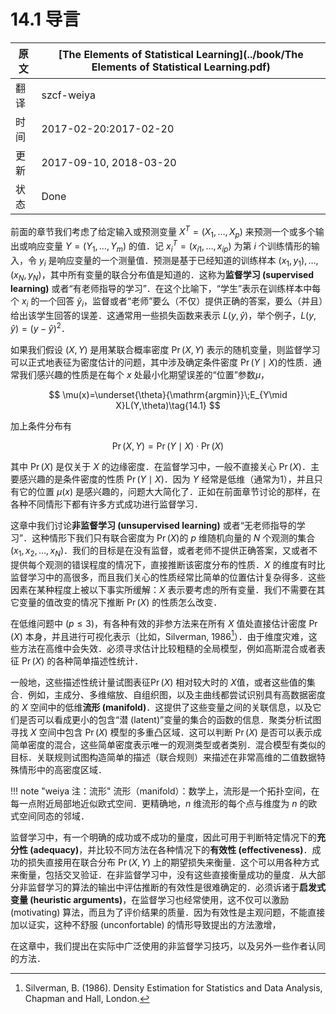 # 14.1 导言

| 原文   | [The Elements of Statistical Learning](../book/The Elements of Statistical Learning.pdf) |
| ---- | ---------------------------------------- |
| 翻译   | szcf-weiya                               |
| 时间   | 2017-02-20:2017-02-20                    |
|更新| 2017-09-10, 2018-03-20|
|状态|Done|

前面的章节我们考虑了给定输入或预测变量 $X^T=(X_1,\ldots,X_p)$ 来预测一个或多个输出或响应变量 $Y=(Y_1,\ldots,Y_m)$ 的值．记 $x_i^T=(x_{i1},\ldots,x_{ip})$ 为第 $i$ 个训练情形的输入，令 $y_i$ 是响应变量的一个测量值．预测是基于已经知道的训练样本 $(x_1,y_1),\ldots,(x_N,y_N)$，其中所有变量的联合分布值是知道的．这称为**监督学习 (supervised learning)** 或者“有老师指导的学习”．在这个比喻下，“学生”表示在训练样本中每个 $x_i$ 的一个回答 $\hat y_i$，监督或者“老师”要么（不仅）提供正确的答案，要么（并且）给出该学生回答的误差．这通常用一些损失函数来表示 $L(y,\hat y)$，举个例子，$L(y,\hat y)=(y-\hat y)^2$．

如果我们假设 $(X,Y)$ 是用某联合概率密度 $\Pr(X,Y)$ 表示的随机变量，则监督学习可以正式地表征为密度估计的问题，其中涉及确定条件密度 $\Pr(Y\mid X)$的性质．通常我们感兴趣的性质是在每个 $x$ 处最小化期望误差的“位置”参数$\mu$，

$$
\mu(x)=\underset{\theta}{\mathrm{argmin}}\;E_{Y\mid X}L(Y,\theta)\tag{14.1}
$$

加上条件分布有

$$
\Pr(X,Y)=\Pr(Y\mid X)\cdot \Pr(X)
$$

其中 $\Pr(X)$ 是仅关于 $X$ 的边缘密度．在监督学习中，一般不直接关心 $\Pr(X)$．主要感兴趣的是条件密度的性质 $\Pr(Y\mid X)$．因为 $Y$ 经常是低维（通常为1），并且只有它的位置 $\mu(x)$ 是感兴趣的，问题大大简化了．正如在前面章节讨论的那样，在各种不同情形下都有许多方式成功进行监督学习．

这章中我们讨论**非监督学习 (unsupervised learning)** 或者“无老师指导的学习”．这种情形下我们只有联合密度为 $\Pr(X)$的 $p$ 维随机向量的 $N$ 个观测的集合 $(x_1,x_2,\ldots,x_N)$．我们的目标是在没有监督，或者老师不提供正确答案，又或者不提供每个观测的错误程度的情况下，直接推断该密度分布的性质．$X$ 的维度有时比监督学习中的高很多，而且我们关心的性质经常比简单的位置估计复杂得多．这些因素在某种程度上被以下事实所缓解：$X$ 表示要考虑的所有变量．我们不需要在其它变量的值改变的情况下推断 $\Pr(X)$ 的性质怎么改变．

在低维问题中 ($p\le 3$)，有各种有效的非参方法来在所有 $X$ 值处直接估计密度 $\Pr(X)$ 本身，并且进行可视化表示（比如，Silverman, 1986[^1]）．由于维度灾难，这些方法在高维中会失效．必须寻求估计比较粗糙的全局模型，例如高斯混合或者表征 $\Pr(X)$ 的各种简单描述性统计．

一般地，这些描述性统计量试图表征$\Pr(X)$ 相对较大时的 $X$值，或者这些值的集合．例如，主成分、多维缩放、自组织图，以及主曲线都尝试识别具有高数据密度的 $X$ 空间中的低维**流形 (manifold)**．这提供了这些变量之间的关联信息，以及它们是否可以看成更小的包含“潜 (latent)”变量的集合的函数的信息．聚类分析试图寻找 $X$ 空间中包含 $\Pr(X)$ 模型的多重凸区域．这可以判断 $\Pr(X)$ 是否可以表示成简单密度的混合，这些简单密度表示唯一的观测类型或者类别．混合模型有类似的目标．关联规则试图构造简单的描述（联合规则）来描述在非常高维的二值数据特殊情形中的高密度区域．

!!! note "weiya 注：流形"
    流形（manifold）：数学上，流形是一个拓扑空间，在每一点附近局部地近似欧式空间．更精确地，$n$ 维流形的每个点与维度为 $n$ 的欧式空间同态的邻域．

监督学习中，有一个明确的成功或不成功的量度，因此可用于判断特定情况下的**充分性 (adequacy)**，并比较不同方法在各种情况下的**有效性 (effectiveness)**．成功的损失直接用在联合分布 $\Pr(X,Y)$ 上的期望损失来衡量．这个可以用各种方式来衡量，包括交叉验证．在非监督学习中，没有这些直接衡量成功的量度．从大部分非监督学习的算法的输出中评估推断的有效性是很难确定的．必须诉诸于**启发式变量 (heuristic arguments)**，在监督学习也经常使用，这不仅可以激励 (motivating) 算法，而且为了评价结果的质量．因为有效性是主观问题，不能直接加以证实，这种不舒服 (unconfortable) 的情形导致提出的方法激增，

在这章中，我们提出在实际中广泛使用的非监督学习技巧，以及另外一些作者认同的方法．

[^1]: Silverman, B. (1986). Density Estimation for Statistics and Data Analysis, Chapman and Hall, London.
